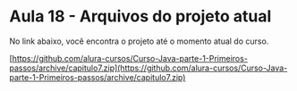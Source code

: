 # Aula 18 - Arquivos do projeto atual

No link abaixo, você encontra o projeto até o momento atual do curso.

[https://github.com/alura-cursos/Curso-Java-parte-1-Primeiros-passos/archive/capitulo7.zip](https://github.com/alura-cursos/Curso-Java-parte-1-Primeiros-passos/archive/capitulo7.zip)